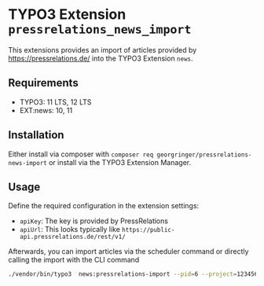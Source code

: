 # TYPO3 Extension `pressrelations_news_import`

This extensions provides an import of articles provided by https://pressrelations.de/ into the TYPO3 Extension `news`.

## Requirements

- TYPO3: 11 LTS, 12 LTS
- EXT:news: 10, 11

## Installation

Either install via composer with `composer req georgringer/pressrelations-news-import` or install via the TYPO3 Extension Manager.

## Usage

Define the required configuration in the extension settings:

- `apiKey`: The key is provided by PressRelations
- `apiUrl`: This looks typically like `https://public-api.pressrelations.de/rest/v1/`

Afterwards, you can import articles via the scheduler command or directly calling the import with the CLI command

```bash
./vendor/bin/typo3  news:pressrelations-import --pid=6 --project=123456
```